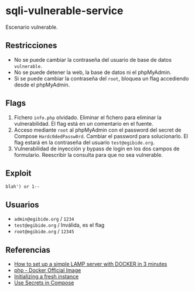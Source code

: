 # sqli-vulnerable-service

Escenario vulnerable.

## Restricciones

- No se puede cambiar la contraseña del usuario de base de datos `vulnerable`.
- No se puede detener la web, la base de datos ni el phpMyAdmin.
- Si se puede cambiar la contraseña del `root`, bloquea un flag accediendo desde el phpMyAdmin.

## Flags

1. Fichero `info.php` olvidado. Eliminar el fichero para eliminar la vulnerabilidad. El flag está en un comentario en el
   fuente.
2. Acceso mediante `root` al phpMyAdmin con el password del secret de Compose `Hardc0dedPassw0rd`. Cambiar el password
   para solucionarlo. El flag estará en la contraseña del usuario `test@egibide.org`.
3. Vulnerabilidad de inyección y bypass de login en los dos campos de formulario. Reescribir la consulta para que no sea
   vulnerable.

## Exploit

```
blah') or 1-- 
```

## Usuarios

- `admin@egibide.org` / `1234`
- `test@egibide.org` / Inválida, es el flag
- `root@egibide.org` / `12345`

## Referencias

- [How to set up a simple LAMP server with DOCKER in 3 minutes](https://medium.com/@mikez_dg/how-to-set-up-a-simple-lamp-server-with-docker-images-in-2023-9b0e24476ec6)
- [php - Docker Official Image](https://hub.docker.com/_/php)
- [Initializing a fresh instance](https://hub.docker.com/_/mysql)
- [Use Secrets in Compose](https://docs.docker.com/engine/swarm/secrets/#use-secrets-in-compose)
